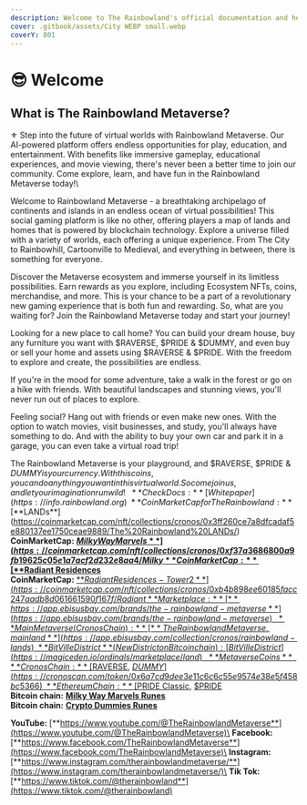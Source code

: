 ```yaml
---
description: Welcome to The Rainbowland's official documentation and help resource.
cover: .gitbook/assets/City WEBP small.webp
coverY: 801
---
```


# 😎 Welcome

## What is The Rainbowland Metaverse? <a href="#what-is-nft-worlds" id="what-is-nft-worlds"></a>

⚜️ Step into the future of virtual worlds with Rainbowland Metaverse. Our AI-powered platform offers endless opportunities for play, education, and entertainment. With benefits like immersive gameplay, educational experiences, and movie viewing, there's never been a better time to join our community. Come explore, learn, and have fun in the Rainbowland Metaverse today!\


Welcome to Rainbowland Metaverse - a breathtaking archipelago of continents and islands in an endless ocean of virtual possibilities! This social gaming platform is like no other, offering players a map of lands and homes that is powered by blockchain technology. Explore a universe filled with a variety of worlds, each offering a unique experience. From The City to Rainbowhill, Cartoonville to Medieval, and everything in between, there is something for everyone.

Discover the Metaverse ecosystem and immerse yourself in its limitless possibilities. Earn rewards as you explore, including Ecosystem NFTs, coins, merchandise, and more. This is your chance to be a part of a revolutionary new gaming experience that is both fun and rewarding. So, what are you waiting for? Join the Rainbowland Metaverse today and start your journey!

Looking for a new place to call home? You can build your dream house, buy any furniture you want with $RAVERSE, $PRIDE & $DUMMY, and even buy or sell your home and assets using $RAVERSE & $PRIDE. With the freedom to explore and create, the possibilities are endless.

If you're in the mood for some adventure, take a walk in the forest or go on a hike with friends. With beautiful landscapes and stunning views, you'll never run out of places to explore.

Feeling social? Hang out with friends or even make new ones. With the option to watch movies, visit businesses, and study, you'll always have something to do. And with the ability to buy your own car and park it in a garage, you can even take a virtual road trip!

The Rainbowland Metaverse is your playground, and $RAVERSE, $PRIDE & $DUMMY is your currency. With this coins, you can do anything you want in this virtual world. So come join us, and let your imagination run wild!\
\
**Check Docs:** [Whitepaper](https://info.rainbowland.org)\
**CoinMarketCap for The Rainbowland:** [**$LANDs**](https://coinmarketcap.com/nft/collections/cronos/0x3ff260ce7a8dfcadaf5e880137ee1750ceae9889/The%20Rainbowland%20LANDs/)\
**CoinMarketCap:** [**$Milky Way Marvels**](https://coinmarketcap.com/nft/collections/cronos/0xf37a3686800a9fb19625c05e1a7acf2d232e8aa4/Milky%20Way%20Marvels/)\
**CoinMarketCap:** [**$Radiant Residences**](https://coinmarketcap.com/nft/collections/cronos/0x3720cde69e4e997bbdeaec7b4e7b5f8c3c406869/Radiant%20Residences/)\
**CoinMarketCap:** [**$Radiant Residences - Tower 2**](https://coinmarketcap.com/nft/collections/cronos/0xb4b898ee60185facc247aadb8d061661590f167f/Radiant%20Residences%20-%20Tower%202/)\
**Marketplace:** [**https://app.ebisusbay.com/brands/the-rainbowland-metaverse**](https://app.ebisusbay.com/brands/the-rainbowland-metaverse)\
\
**Main Metaverse (Cronos Chain):** [**The Rainbowland Metaverse, mainland**](https://app.ebisusbay.com/collection/cronos/rainbowland-lands)\
**BitVille District** (New District on Bitcoin chain): [BitVille District](https://magiceden.io/ordinals/marketplace/land)\
\
**Metaverse Coins**\
**Cronos Chain:** [$RAVERSE](https://cronoscan.com/token/0xd504ab14f8a0eef1c2044b312aa645e027787e97), [$DUMMY](https://cronoscan.com/token/0x6a7cd9dee3e11c6c6c55e9574e38e5f458bc5366)\
**Ethereum Chain:** [$PRIDE Classic](https://etherscan.io/token/0x5881da4527bcdc44a100f8ba2efc4039243d2c07), [$PRIDE](https://etherscan.io/address/0x7cb97a776a49e272baccad31396405a94f3fb3f8)\
**Bitcoin chain:** [**Milky Way Marvels Runes**](https://magiceden.io/runes/MILKY%E2%80%A2WAY%E2%80%A2MARVELS)\
**Bitcoin chain:** [**Crypto Dummies Runes**](https://magiceden.io/runes/CRYPTO%E2%80%A2DUMMIES)

**YouTube:** [**https://www.youtube.com/@TheRainbowlandMetaverse**](https://www.youtube.com/@TheRainbowlandMetaverse)\
**Facebook:** [**https://www.facebook.com/TheRainbowlandMetaverse**](https://www.facebook.com/TheRainbowlandMetaverse)\
**Instagram:** [**https://www.instagram.com/therainbowlandmetaverse/**](https://www.instagram.com/therainbowlandmetaverse/)\
**Tik Tok:** [**https://www.tiktok.com/@therainbowland**](https://www.tiktok.com/@therainbowland)
